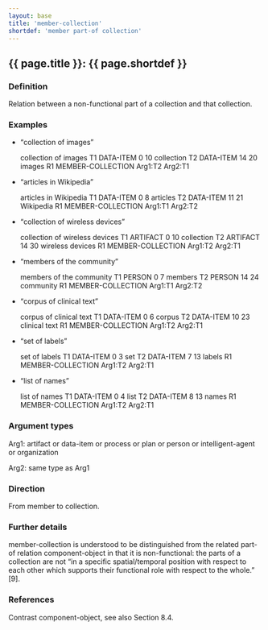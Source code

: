 ```yaml
---
layout: base
title: 'member-collection'
shortdef: 'member part-of collection'
---
```


## <a class="relation" nolink>{{ page.title }}</a>: {{ page.shortdef }}


### Definition

Relation between a non-functional part of a collection and that collection.

### Examples

* <q>collection of images</q>

  <div class="ann-annotation">
  collection of images
  T1 DATA-ITEM 0 10 collection
  T2 DATA-ITEM 14 20 images
  R1 MEMBER-COLLECTION Arg1:T2 Arg2:T1
  </div>

* <q>articles in Wikipedia</q>

  <div class="ann-annotation">
  articles in Wikipedia
  T1 DATA-ITEM 0 8 articles
  T2 DATA-ITEM 11 21 Wikipedia
  R1 MEMBER-COLLECTION Arg1:T1 Arg2:T2
  </div>

* <q>collection of wireless devices</q>

  <div class="ann-annotation">
  collection of wireless devices
  T1 ARTIFACT 0 10 collection
  T2 ARTIFACT 14 30 wireless devices
  R1 MEMBER-COLLECTION Arg1:T2 Arg2:T1
  </div>

* <q>members of the community</q>

  <div class="ann-annotation">
  members of the community
  T1 PERSON 0 7 members
  T2 PERSON 14 24 community
  R1 MEMBER-COLLECTION Arg1:T1 Arg2:T2
  </div>

* <q>corpus of clinical text</q>

  <div class="ann-annotation">
  corpus of clinical text
  T1 DATA-ITEM 0 6 corpus
  T2 DATA-ITEM 10 23 clinical text
  R1 MEMBER-COLLECTION Arg1:T2 Arg2:T1
  </div>

* <q>set of labels</q>

  <div class="ann-annotation">
  set of labels
  T1 DATA-ITEM 0 3 set
  T2 DATA-ITEM 7 13 labels
  R1 MEMBER-COLLECTION Arg1:T2 Arg2:T1
  </div>

* <q>list of names</q>

  <div class="ann-annotation">
  list of names
  T1 DATA-ITEM 0 4 list
  T2 DATA-ITEM 8 13 names
  R1 MEMBER-COLLECTION Arg1:T2 Arg2:T1
  </div>

### Argument types

Arg1: <a class="span">artifact</a> or <a class="span">data-item</a> or <a class="span">process</a> or <a class="span">plan</a> or <a class="span">person</a> or <a class="span">intelligent-agent</a> or <a class="span">organization</a>

Arg2: same type as Arg1


### Direction

From member to collection.

### Further details

<a class="relation" nolink>member-collection</a> is understood to be distinguished from the related part-of relation <a class="relation">component-object</a> in that it is non-functional: the parts of a collection are not “in a specific spatial/temporal position with respect to each other which supports their functional role with respect to the whole.” [9].

### References

Contrast <a class="relation">component-object</a>, see also Section 8.4.